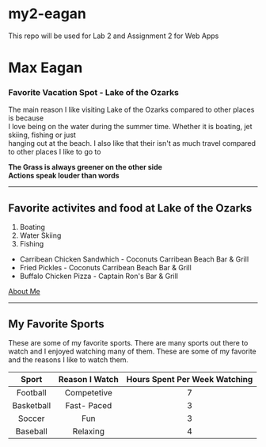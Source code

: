 # my2-eagan
This repo will be used for Lab 2 and Assignment 2 for Web Apps
# Max Eagan
### Favorite Vacation Spot - Lake of the Ozarks 
The main reason I like visiting Lake of the Ozarks compared to other places is because<br>
I love being on the water during the summer time. Whether it is boating, jet skiing, fishing or just <br>
hanging out at the beach. I also like that their isn't as much travel compared to other places I like to go to 

**The Grass is always greener on the other side** <br>
**Actions speak louder than words**

***

## Favorite activites and food at Lake of the Ozarks
1. Boating
2. Water Skiing
3. Fishing

* Carribean Chicken Sandwhich - Coconuts Carribean Beach Bar & Grill
* Fried Pickles - Coconuts Carribean Beach Bar & Grill
* Buffalo Chicken Pizza - Captain Ron's Bar & Grill


[About Me](MyStats.md)

*** 

## My Favorite Sports
These are some of my favorite sports. There are many sports out there to watch and I enjoyed watching many of them. These are some of my favorite and the reasons I like to watch them. 

| Sport | Reason I Watch | Hours Spent Per Week Watching |
| :-----: | :--------------: | :-----: | 
| Football| Competetive | 7 |
| Basketball| Fast- Paced | 3 |
| Soccer | Fun | 3 |
| Baseball | Relaxing | 4 |
